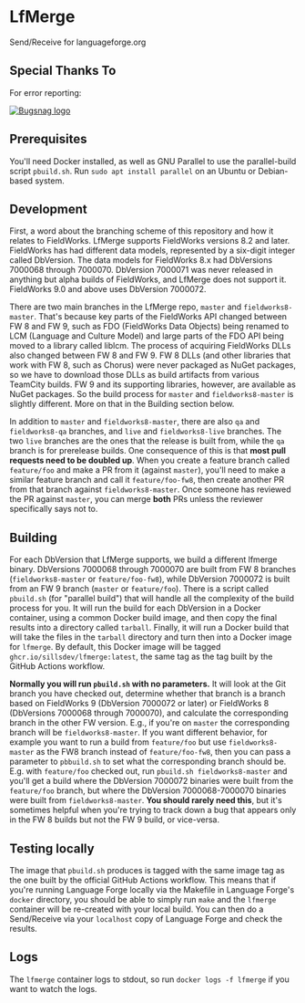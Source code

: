 # LfMerge

Send/Receive for languageforge.org

## Special Thanks To

For error reporting:

[![Bugsnag logo](readme_images/bugsnag-logo.png "Bugsnag")](https://bugsnag.com/blog/bugsnag-loves-open-source)

## Prerequisites

You'll need Docker installed, as well as GNU Parallel to use the parallel-build script `pbuild.sh`. Run `sudo apt install parallel` on an Ubuntu or Debian-based system.

## Development

First, a word about the branching scheme of this repository and how it relates to FieldWorks. LfMerge supports FieldWorks versions 8.2 and later. FieldWorks has had different data models, represented by a six-digit integer called DbVersion. The data models for FieldWorks 8.x had DbVersions 7000068 through 7000070. DbVersion 7000071 was never released in anything but alpha builds of FieldWorks, and LfMerge does not support it. FieldWorks 9.0 and above uses DbVersion 7000072.

There are two main branches in the LfMerge repo, `master` and `fieldworks8-master`. That's because key parts of the FieldWorks API changed between FW 8 and FW 9, such as FDO (FieldWorks Data Objects) being renamed to LCM (Language and Culture Model) and large parts of the FDO API being moved to a library called liblcm. The process of acquiring FieldWorks DLLs also changed between FW 8 and FW 9. FW 8 DLLs (and other libraries that work with FW 8, such as Chorus) were never packaged as NuGet packages, so we have to download those DLLs as build artifacts from various TeamCity builds. FW 9 and its supporting libraries, however, are available as NuGet packages. So the build process for `master` and `fieldworks8-master` is slightly different. More on that in the Building section below.

In addition to `master` and `fieldworks8-master`, there are also `qa` and `fieldworks8-qa` branches, and `live` and `fieldworks8-live` branches. The two `live` branches are the ones that the release is built from, while the `qa` branch is for prerelease builds. One consequence of this is that **most pull requests need to be doubled up**. When you create a feature branch called `feature/foo` and make a PR from it (against `master`), you'll need to make a similar feature branch and call it `feature/foo-fw8`, then create another PR from that branch against `fieldworks8-master`. Once someone has reviewed the PR against `master`, you can merge **both** PRs unless the reviewer specifically says not to.

## Building

For each DbVersion that LfMerge supports, we build a different lfmerge binary. DbVersions 7000068 through 7000070 are built from FW 8 branches (`fieldworks8-master` or `feature/foo-fw8`), while DbVersion 7000072 is built from an FW 9 branch (`master` or `feature/foo`). There is a script called `pbuild.sh` (for "parallel build") that will handle all the complexity of the build process for you. It will run the build for each DbVersion in a Docker container, using a common Docker build image, and then copy the final results into a directory called `tarball`. Finally, it will run a Docker build that will take the files in the `tarball` directory and turn then into a Docker image for `lfmerge`. By default, this Docker image will be tagged `ghcr.io/sillsdev/lfmerge:latest`, the same tag as the tag built by the GitHub Actions workflow.

**Normally you will run `pbuild.sh` with no parameters.** It will look at the Git branch you have checked out, determine whether that branch is a branch based on FieldWorks 9 (DbVersion 7000072 or later) or FieldWorks 8 (DbVersions 7000068 through 7000070), and calculate the corresponding branch in the other FW version. E.g., if you're on `master` the corresponding branch will be `fieldworks8-master`. If you want different behavior, for example you want to run a build from `feature/foo` but use `fieldworks8-master` as the FW8 branch instead of `feature/foo-fw8`, then you can pass a parameter to `pbbuild.sh` to set what the corresponding branch should be. E.g. with `feature/foo` checked out, run `pbuild.sh fieldworks8-master` and you'll get a build where the DbVersion 7000072 binaries were built from the `feature/foo` branch, but where the DbVersion 7000068-7000070 binaries were built from `fieldworks8-master`. **You should rarely need this**, but it's sometimes helpful when you're trying to track down a bug that appears only in the FW 8 builds but not the FW 9 build, or vice-versa.

## Testing locally

The image that `pbuild.sh` produces is tagged with the same image tag as the one built by the official GitHub Actions workflow. This means that if you're running Language Forge locally via the Makefile in Language Forge's `docker` directory, you should be able to simply run `make` and the `lfmerge` container will be re-created with your local build. You can then do a Send/Receive via your `localhost` copy of Language Forge and check the results.

## Logs

The `lfmerge` container logs to stdout, so run `docker logs -f lfmerge` if you want to watch the logs.
